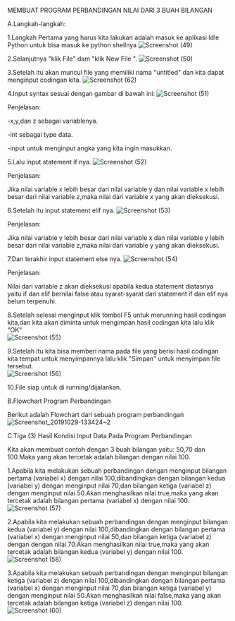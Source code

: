 MEMBUAT PROGRAM PERBANDINGAN NILAI DARI 3 BUAH BILANGAN

A.Langkah-langkah:

1.Langkah Pertama yang harus kita lakukan adalah masuk ke aplikasi Idle Python untuk bisa masuk ke python shellnya 
![Screenshot (49)](https://user-images.githubusercontent.com/56975779/67657060-3a454f00-f988-11e9-9bb5-038f3230bbca.png)

2.Selanjutnya "klik File" dam "klik New File ".
![Screenshot (50)](https://user-images.githubusercontent.com/56975779/67657062-3adde580-f988-11e9-9793-4be96e30df0b.png)

3.Setelah itu akan muncul file yang memiliki nama "untitled" dan kita dapat menginput codingan kita.
![Screenshot (62)](https://user-images.githubusercontent.com/56975779/67658175-6ca47b80-f98b-11e9-9014-7811127208ee.png)

4.Input syntax sesuai dengan gambar di bawah ini:
![Screenshot (51)](https://user-images.githubusercontent.com/56975779/67657063-3adde580-f988-11e9-8802-02886d039c24.png)

Penjelasan:
  
-x,y,dan z sebagai variablenya.
  
-int sebagai type data.
  
-input untuk menginput angka yang kita ingin masukkan.

5.Lalu input statement if nya.
![Screenshot (52)](https://user-images.githubusercontent.com/56975779/67657064-3c0f1280-f988-11e9-845c-b2ee48ff40a8.png)

Penjelasan:

Jika nilai variable x lebih besar dari nilai variable y dan nilai variable x lebih besar dari nilai variable z,maka nilai dari variable x yang akan dieksekusi. 

6.Setelah itu input statement elif nya. 
![Screenshot (53)](https://user-images.githubusercontent.com/56975779/67657066-3ca7a900-f988-11e9-9062-ba20cefa7fd9.png)

Penjelasan:

Jika nilai variable y lebih besar dari nilai variable x dan nilai variable y lebih besar dari nilai variable z,maka nilai dari variable y yang akan dieksekusi.

7.Dan terakhir input statement else nya.
![Screenshot (54)](https://user-images.githubusercontent.com/56975779/67657069-3d403f80-f988-11e9-9c75-180c2d2e76f5.png)

Penjelasan:

Nilai dari variable z akan dieksekusi apabila kedua statement diatasnya yaitu if dan elif bernilai false atau syarat-syarat dari statement if dan elif nya belum terpenuhi.

8.Setelah selesai menginput klik tombol F5 untuk merunning hasil codingan kita,dan kita akan diminta untuk mengimpan hasil codingan kita lalu klik "OK"  
![Screenshot (55)](https://user-images.githubusercontent.com/56975779/67657070-3d403f80-f988-11e9-860c-4afa1db5ddb1.png)

9.Setelah itu kita bisa memberi nama pada file yang berisi hasil codingan kita tempat untuk menyimpannya lalu klik "Simpan" untuk menyimpan file tersebut.  
![Screenshot (56)](https://user-images.githubusercontent.com/56975779/67664021-5d2c2f00-f999-11e9-94ca-c07e52534b75.png)

10.File siap untuk di running/dijalankan.

B.Flowchart Program Perbandingan

Berikut adalah Flowchart dari sebuah program perbandingan
![Screenshot_20191029-133424~2](https://user-images.githubusercontent.com/56975779/67743478-5cef6a80-fa51-11e9-9188-a5cd1e3bc490.png)


C.Tiga (3) Hasil Kondisi Input Data Pada Program Perbandingan

Kita akan membuat contoh dengan 3 buah bilangan yaitu: 50,70 dan 100.Maka yang akan tercetak adalah bilangan dengan nilai 100.

1.Apabila kita melakukan sebuah perbandingan dengan menginput bilangan pertama (variabel x) dengan nilai 100,dibandingkan dengan bilangan kedua (variabel y) dengan menginput nilai 70,dan bilangan ketiga (variabel z) dengan menginput nilai 50.Akan menghasilkan nilai true,maka yang akan tercetak adalah bilangan pertama (variabel x) dengan nilai 100.
![Screenshot (57)](https://user-images.githubusercontent.com/56975779/67657073-3e716c80-f988-11e9-9b46-3448f20319a2.png)

2.Apabila kita melakukan sebuah perbandingan dengan menginput bilangan kedua (variabel y) dengan nilai 100,dibandingkan dengan bilangan pertama (variabel x) dengan menginput nilai 50,dan bilangan ketiga (variabel z) dengan dengan nilai 70.Akan menghasilkan nilai true,maka yang akan tercetak adalah bilangan kedua (variabel y) dengan nilai 100.
![Screenshot (58)](https://user-images.githubusercontent.com/56975779/67657075-3f0a0300-f988-11e9-983b-879d990cd739.png)

3.Apabila kita melakukan sebuah perbandingan dengan menginput bilangan ketiga (variabel z) dengan nilai 100,dibandingkan dengan bilangan pertama (variabel x) dengan menginput nilai 70,dan bilangan ketiga (variabel y) dengan menginput nilai 50.Akan menghasilkan nilai false,maka yang akan tercetak adalah bilangan ketiga (variabel z) dengan nilai 100.
![Screenshot (60)](https://user-images.githubusercontent.com/56975779/67657225-bfc8ff00-f988-11e9-81d9-bcb319e2afcc.png)

